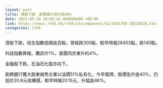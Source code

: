 ```yaml
---
layout: post
title: 港股下跌　創興銀行急升逾40%
date: 2021-05-20 10:02:42.000000000 +08:00
link: https://news.rthk.hk/rthk/ch/component/k2/1591749-20210520.htm
categories: rthk
---
```


港股下跌，恒生指數低開逾百點，曾經跌300點，較早時報28453點，跌140點。

科技指數靠穩。騰訊升1%，美團同京東升約4%。

金融股下跌，石油石化股亦向下。

創興銀行獲大股東越秀企業以溢價51%私有化，今早復牌，股價急升逾40%，仍低於20.8元收購價，較早時報20.15元，升幅逾46%。
